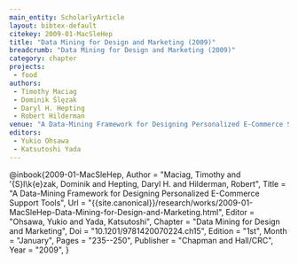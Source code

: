 ```yaml
---
main_entity: ScholarlyArticle
layout: bibtex-default
citekey: 2009-01-MacSleHep
title: "Data Mining for Design and Marketing (2009)"
breadcrumb: "Data Mining for Design and Marketing (2009)"
category: chapter
projects:
 - food
authors:
 - Timothy Maciag
 - Dominik Ślęzak
 - Daryl H. Hepting
 - Robert Hilderman
venue: "A Data-Mining Framework for Designing Personalized E-Commerce Support Tools"
editors:
 - Yukio Ohsawa
 - Katsutoshi Yada
---
```

@inbook{2009-01-MacSleHep,
	Author =  "Maciag, Timothy and \'{S}l\k{e}zak, Dominik and Hepting, Daryl H. and Hilderman, Robert",
	Title =  "A Data-Mining Framework for Designing Personalized E-Commerce Support Tools",
	Url = \"{{site.canonical}}/research/works/2009-01-MacSleHep-Data-Mining-for-Design-and-Marketing.html\",
	Editor =  "Ohsawa, Yukio and Yada, Katsutoshi",
	Chapter =  "Data Mining for Design and Marketing",
	Doi =  "10.1201/9781420070224.ch15",
	Edition =  "1st",
	Month =  "January",
	Pages =  "235--250",
	Publisher =  "Chapman and Hall/CRC",
	Year =  "2009",
}

